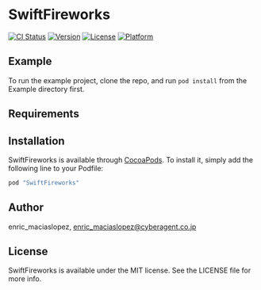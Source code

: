 # SwiftFireworks

[![CI Status](http://img.shields.io/travis/enric_maciaslopez/SwiftFireworks.svg?style=flat)](https://travis-ci.org/enric_maciaslopez/SwiftFireworks)
[![Version](https://img.shields.io/cocoapods/v/SwiftFireworks.svg?style=flat)](http://cocoapods.org/pods/SwiftFireworks)
[![License](https://img.shields.io/cocoapods/l/SwiftFireworks.svg?style=flat)](http://cocoapods.org/pods/SwiftFireworks)
[![Platform](https://img.shields.io/cocoapods/p/SwiftFireworks.svg?style=flat)](http://cocoapods.org/pods/SwiftFireworks)

## Example

To run the example project, clone the repo, and run `pod install` from the Example directory first.

## Requirements

## Installation

SwiftFireworks is available through [CocoaPods](http://cocoapods.org). To install
it, simply add the following line to your Podfile:

```ruby
pod "SwiftFireworks"
```

## Author

enric_maciaslopez, enric_maciaslopez@cyberagent.co.jp

## License

SwiftFireworks is available under the MIT license. See the LICENSE file for more info.
